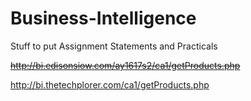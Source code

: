# Business-Intelligence
Stuff to put Assignment Statements and Practicals

~~http://bi.edisonsiow.com/ay1617s2/ca1/getProducts.php~~


http://bi.thetechplorer.com/ca1/getProducts.php
